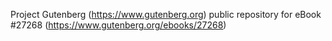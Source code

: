 Project Gutenberg (https://www.gutenberg.org) public repository for eBook #27268 (https://www.gutenberg.org/ebooks/27268)
